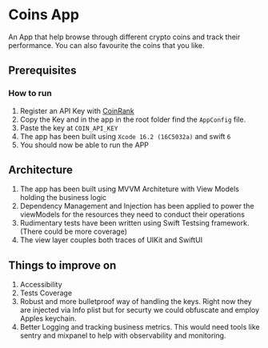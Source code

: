 # Coins App
 An App that help browse through different crypto coins and track their performance. You can also favourite the coins that you like.
## Prerequisites
### How to run
1. Register an API Key with [CoinRank](https://developers.coinranking.com/api/documentation)
2. Copy the Key and in the app in the root folder find the `AppConfig` file.
3. Paste the key at `COIN_API_KEY`
4. The app has been built using `Xcode 16.2 (16C5032a)` and swift `6`
5. You should now be able to run the APP


## Architecture
1. The app has been built using MVVM Architeture with View Models holding the business logic
2. Dependency Management and Injection has been applied to power the viewModels for the resources they need to conduct their operations
3. Rudimentary tests have been written using Swift Testsing framework. (There could be more coverage)
4. The view layer couples both traces of UIKit and SwiftUI

## Things to improve on
1. Accessibility
2. Tests Coverage
3. Robust and more bulletproof way of handling the keys. Right now they are injected via Info plist but for securty we could obfuscate and employ Apples keychain.
4. Better Logging and tracking business metrics. This would need tools like sentry and mixpanel to help with observability and monitoring. 

